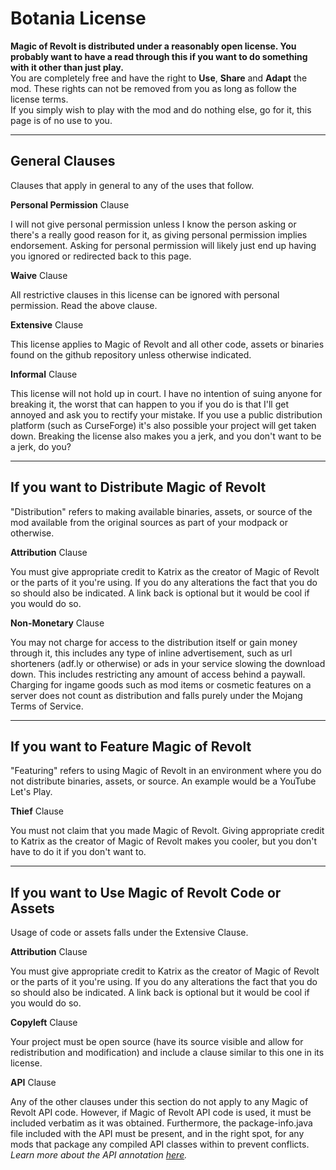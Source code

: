 # Botania License

**Magic of Revolt is distributed under a reasonably open license. You probably want to have a read through this if you want to do something with it other than just play.**  
You are completely free and have the right to **Use**, **Share** and **Adapt** the mod. These rights can not be removed from you as long as follow the license terms.  
If you simply wish to play with the mod and do nothing else, go for it, this page is of no use to you.

* * *

## General Clauses

Clauses that apply in general to any of the uses that follow.

**Personal Permission** Clause

I will not give personal permission unless I know the person asking or there's a really good reason for it, as giving personal permission implies endorsement. Asking for personal permission will likely just end up having you ignored or redirected back to this page.

**Waive** Clause

All restrictive clauses in this license can be ignored with personal permission. Read the above clause.

**Extensive** Clause

This license applies to Magic of Revolt and all other code, assets or binaries found on the github repository unless otherwise indicated.

**Informal** Clause

This license will not hold up in court. I have no intention of suing anyone for breaking it, the worst that can happen to you if you do is that I'll get annoyed and ask you to rectify your mistake. If you use a public distribution platform (such as CurseForge) it's also possible your project will get taken down. Breaking the license also makes you a jerk, and you don't want to be a jerk, do you?

* * *

## If you want to **Distribute Magic of Revolt**

"Distribution" refers to making available binaries, assets, or source of the mod available from the original sources as part of your modpack or otherwise.

**Attribution** Clause

You must give appropriate credit to Katrix as the creator of Magic of Revolt or the parts of it you're using. If you do any alterations the fact that you do so should also be indicated. A link back is optional but it would be cool if you would do so.

**Non-Monetary** Clause

You may not charge for access to the distribution itself or gain money through it, this includes any type of inline advertisement, such as url shorteners (adf.ly or otherwise) or ads in your service slowing the download down. This includes restricting any amount of access behind a paywall. Charging for ingame goods such as mod items or cosmetic features on a server does not count as distribution and falls purely under the Mojang Terms of Service.

* * *

## If you want to **Feature Magic of Revolt**

"Featuring" refers to using Magic of Revolt in an environment where you do not distribute binaries, assets, or source. An example would be a YouTube Let's Play.

**Thief** Clause

You must not claim that you made Magic of Revolt. Giving appropriate credit to Katrix as the creator of Magic of Revolt makes you cooler, but you don't have to do it if you don't want to.

* * *

## If you want to **Use Magic of Revolt Code or Assets**

Usage of code or assets falls under the Extensive Clause.

**Attribution** Clause

You must give appropriate credit to Katrix as the creator of Magic of Revolt or the parts of it you're using. If you do any alterations the fact that you do so should also be indicated. A link back is optional but it would be cool if you would do so.

**Copyleft** Clause

Your project must be open source (have its source visible and allow for redistribution and modification) and include a clause similar to this one in its license.

**API** Clause

Any of the other clauses under this section do not apply to any Magic of Revolt API code. However, if Magic of Revolt API code is used, it must be included verbatim as it was obtained. Furthermore, the package-info.java file included with the API must be present, and in the right spot, for any mods that package any compiled API classes within to prevent conflicts.  
_Learn more about the API annotation [here][1]._

[1]: https://github.com/Minalien/BlogArchive/blob/master/ForgeTutorials/Spotlight__API_Annotation.md
 